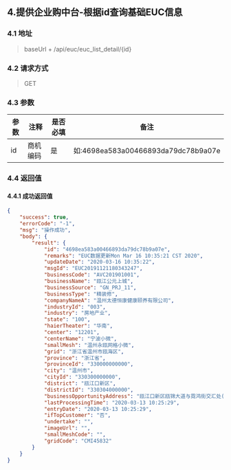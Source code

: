 ## 4.提供企业购中台-根据id查询基础EUC信息

### 4.1 地址
>  baseUrl + /api/euc/euc_list_detail/{id}

### 4.2 请求方式
> GET

### 4.3 参数

|  参数   | 注释  |是否必填  |备注  |
|  ----  | ----  |----  |----  |
| id  | 商机编码 | 是 |如:4698ea583a00466893da79dc78b9a07e |


### 4.4 返回值

#### 4.4.1  成功返回值
```json
{
    "success": true,
    "errorCode": "-1",
    "msg": "操作成功",
    "body": {
        "result": {
            "id": "4698ea583a00466893da79dc78b9a07e",
            "remarks": "EUC数据更新Mon Mar 16 10:35:21 CST 2020",
            "updateDate": "2020-03-16 10:35:22",
            "msgId": "EUC20191121180343247",
            "businessCode": "AVC201901001",
            "businessName": "瓯江公元上城",
            "businessSource": "GN_PRJ_11",
            "businessType": "精装修",
            "companyNameA": "温州太德恒康健康颐养有限公司",
            "industryId": "003",
            "industry": "房地产业",
            "state": "100",
            "haierTheater": "华南",
            "center": "12201",
            "centerName": "宁波小微",
            "smallMesh": "温州永瓯网格小微",
            "grid": "浙江省温州市瓯海区",
            "province": "浙江省",
            "provinceId": "330000000000",
            "city": "温州市",
            "cityId": "330300000000",
            "district": "瓯江口新区",
            "districtId": "330304000000",
            "businessOpportunityAddress": "瓯江口新区瓯锦大道与霓鸿街交汇处(新月公园对面)",
            "lastProcessingTime": "2020-03-13 10:25:29",
            "entryDate": "2020-03-13 10:25:29",
            "ifTopCustomer": "否",
            "undertake": "",
            "imageUrl": "",
            "smallMeshCode": "",
            "gridCode": "CMI45832"
        }
    }
}
```
